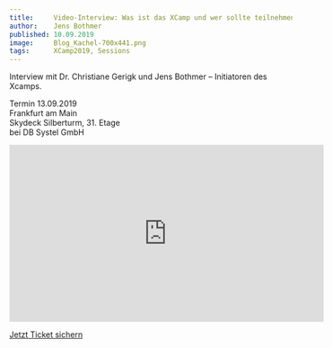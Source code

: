 ```yaml
---
title:     Video-Interview: Was ist das XCamp und wer sollte teilnehmen?
author:    Jens Bothmer
published: 10.09.2019
image:     Blog_Kachel-700x441.png
tags:      XCamp2019, Sessions
---
```


Interview mit Dr. Christiane Gerigk und Jens Bothmer – Initiatoren des Xcamps.

Termin 13.09.2019<br>
Frankfurt am Main<br>
Skydeck Silberturm, 31. Etage<br>
bei DB Systel GmbH<br>

<iframe width="560" height="315" src="https://www.youtube.com/embed/4HbXMuR2eN0" frameborder="0" allow="accelerometer; autoplay; encrypted-media; gyroscope; picture-in-picture" allowfullscreen>Was ist das XCamp? Interview Dr. Christiane Gerigk und Jens Bothmer</iframe>

<a class="button turquoise big" target="_self" href="tickets">Jetzt Ticket sichern</a>
